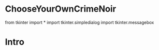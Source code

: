 # ChooseYourOwnCrimeNoir
from tkinter import *
import tkinter.simpledialog
import tkinter.messagebox

# Intro
